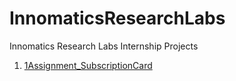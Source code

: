# InnomaticsResearchLabs
Innomatics Research Labs Internship Projects

1. [1Assignment_SubscriptionCard](https://subscriptioncard.netlify.app/)


